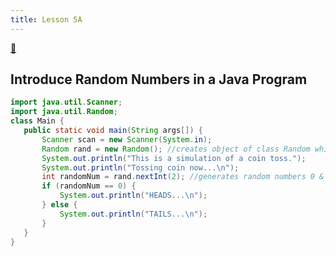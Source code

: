 ```yaml
---
title: Lesson 5A
---
```


[👀](https://learn2codelive.com/courses/107/pages/lesson-5-learning-activities-h-entry-ticket?module_item_id=9147)

## Introduce Random Numbers in a Java Program

```java
import java.util.Scanner;
import java.util.Random;
class Main {
   public static void main(String args[]) {
       Scanner scan = new Scanner(System.in);
       Random rand = new Random(); //creates object of class Random which is used to generate random number
       System.out.println("This is a simulation of a coin toss.");
       System.out.println("Tossing coin now...\n");
       int randomNum = rand.nextInt(2); //generates random numbers 0 & 1
       if (randomNum == 0) {
           System.out.println("HEADS...\n");
       } else {
           System.out.println("TAILS...\n");
       }
   }
}
```



